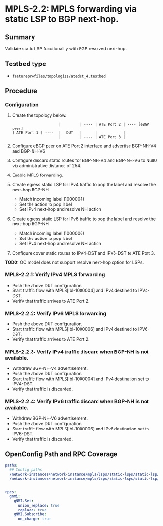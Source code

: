 # MPLS-2.2: MPLS forwarding via static LSP to BGP next-hop.

## Summary

Validate static LSP functionality with BGP resolved next-hop.

## Testbed type

*  [`featureprofiles/topologies/atedut_4.testbed`](https://github.com/openconfig/featureprofiles/blob/main/topologies/atedut_4.testbed)

## Procedure

### Configuration

1) Create the topology below:

    ```
                         |         | ---- | ATE Port 2 | ---- [eBGP peer]
    [ ATE Port 1 ] ----  |   DUT   |      |            |
                         |         | ---- | ATE Port 3 |
    ```

2)  Configure eBGP peer on ATE Port 2 interface and advertise BGP-NH-V4 and BGP-NH-V6
3)  Configure discard static routes for BGP-NH-V4 and BGP-NH-V6 to Null0 via administrative distance of 254.
4)  Enable MPLS forwarding.
5)  Create egress static LSP for IPv4 traffic to pop the label and resolve the next-hop BGP-NH
    *  Match incoming label (1000004)
    *  Set the action to pop label
    *  Set IPv4 next-hop and resolve NH action
6)  Create egress static LSP for IPv6 traffic to pop the label and resolve the next-hop BGP-NH
    *  Match incoming label (1000006)
    *  Set the action to pop label
    *  Set IPv4 next-hop and resolve NH action
7)  Configure cover static routes to IPV4-DST and IPV6-DST to ATE Port 3.

**TODO:** OC model does not support resolve next-hop option for LSPs.

### MPLS-2.2.1: Verify IPv4 MPLS forwarding

*   Push the above DUT configuration.
*   Start traffic flow with MPLS[lbl-1000004] and IPv4 destined to IPV4-DST.
*   Verify that traffic arrives to ATE Port 2.

### MPLS-2.2.2: Verify IPv6 MPLS forwarding

*   Push the above DUT configuration.
*   Start traffic flow with MPLS[lbl-1000006] and IPv4 destined to IPV6-DST.
*   Verify that traffic arrives to ATE Port 2.

### MPLS-2.2.3: Verify IPv4 traffic discard when BGP-NH is not available.

*   Withdraw BGP-NH-V4 advertisement.    
*   Push the above DUT configuration.
*   Start traffic flow with MPLS[lbl-1000004] and IPv4 destination set to IPV4-DST.
*   Verify that traffic is discarded.

### MPLS-2.2.4: Verify IPv6 traffic discard when BGP-NH is not available.

*   Withdraw BGP-NH-V6 advertisement.    
*   Push the above DUT configuration.
*   Start traffic flow with MPLS[lbl-1000006] and IPv6 destination set to IPV6-DST.
*   Verify that traffic is discarded.

## OpenConfig Path and RPC Coverage

```yaml
paths:
  ## Config paths
  /network-instances/network-instance/mpls/lsps/static-lsps/static-lsp/egress/config/next-hop:
  /network-instances/network-instance/mpls/lsps/static-lsps/static-lsp/egress/config/incoming-label:


rpcs:
  gnmi:
    gNMI.Set:
      union_replace: true
      replace: true
    gNMI.Subscribe:
      on_change: true
```